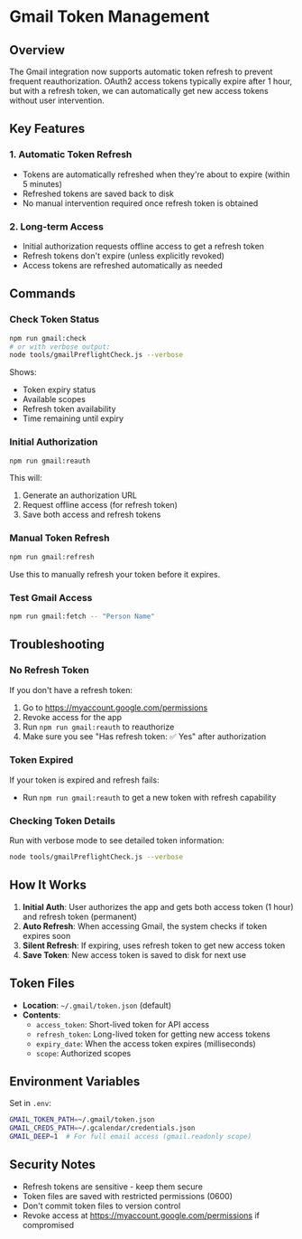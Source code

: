 # Gmail Token Management

## Overview
The Gmail integration now supports automatic token refresh to prevent frequent reauthorization. OAuth2 access tokens typically expire after 1 hour, but with a refresh token, we can automatically get new access tokens without user intervention.

## Key Features

### 1. **Automatic Token Refresh**
- Tokens are automatically refreshed when they're about to expire (within 5 minutes)
- Refreshed tokens are saved back to disk
- No manual intervention required once refresh token is obtained

### 2. **Long-term Access**
- Initial authorization requests offline access to get a refresh token
- Refresh tokens don't expire (unless explicitly revoked)
- Access tokens are refreshed automatically as needed

## Commands

### Check Token Status
```bash
npm run gmail:check
# or with verbose output:
node tools/gmailPreflightCheck.js --verbose
```

Shows:
- Token expiry status
- Available scopes
- Refresh token availability
- Time remaining until expiry

### Initial Authorization
```bash
npm run gmail:reauth
```

This will:
1. Generate an authorization URL
2. Request offline access (for refresh token)
3. Save both access and refresh tokens

### Manual Token Refresh
```bash
npm run gmail:refresh
```

Use this to manually refresh your token before it expires.

### Test Gmail Access
```bash
npm run gmail:fetch -- "Person Name"
```

## Troubleshooting

### No Refresh Token
If you don't have a refresh token:
1. Go to https://myaccount.google.com/permissions
2. Revoke access for the app
3. Run `npm run gmail:reauth` to reauthorize
4. Make sure you see "Has refresh token: ✅ Yes" after authorization

### Token Expired
If your token is expired and refresh fails:
- Run `npm run gmail:reauth` to get a new token with refresh capability

### Checking Token Details
Run with verbose mode to see detailed token information:
```bash
node tools/gmailPreflightCheck.js --verbose
```

## How It Works

1. **Initial Auth**: User authorizes the app and gets both access token (1 hour) and refresh token (permanent)
2. **Auto Refresh**: When accessing Gmail, the system checks if token expires soon
3. **Silent Refresh**: If expiring, uses refresh token to get new access token
4. **Save Token**: New access token is saved to disk for next use

## Token Files

- **Location**: `~/.gmail/token.json` (default)
- **Contents**:
  - `access_token`: Short-lived token for API access
  - `refresh_token`: Long-lived token for getting new access tokens
  - `expiry_date`: When the access token expires (milliseconds)
  - `scope`: Authorized scopes

## Environment Variables

Set in `.env`:
```bash
GMAIL_TOKEN_PATH=~/.gmail/token.json
GMAIL_CREDS_PATH=~/.gcalendar/credentials.json
GMAIL_DEEP=1  # For full email access (gmail.readonly scope)
```

## Security Notes

- Refresh tokens are sensitive - keep them secure
- Token files are saved with restricted permissions (0600)
- Don't commit token files to version control
- Revoke access at https://myaccount.google.com/permissions if compromised
